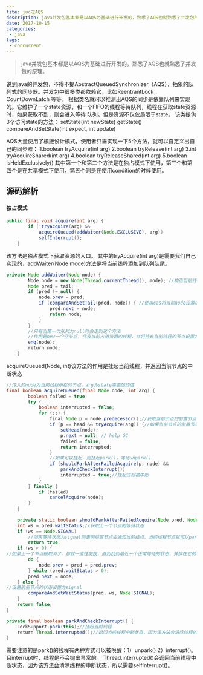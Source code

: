 ```yaml
---
tite: juc之AQS
description: java并发包基本都是以AQS为基础进行开发的，熟悉了AQS也就熟悉了并发包的原理。
date: 2017-10-15
categories:
 - java
tags:
 - concurrent
---
```


> java并发包基本都是以AQS为基础进行开发的，熟悉了AQS也就熟悉了并发包的原理。

说到java的并发包，不得不提AbstractQueuedSynchronizer（AQS），抽象的队列式的同步器。并发包中很多类都依赖它，比如ReentrantLock，CountDownLatch
等等。
根据类名就可以推测出AQS的同步是依靠队列来实现的。它维护了一个state资源，和一个FIFO的线程等待队列，线程在获取state资源时，如果获取不到，则会进入等待
队列。但是资源不仅仅局限于state。
该类提供3个访问state的方法：
setState(int newState)
getState()
compareAndSetState(int expect, int update)

AQS大量使用了模版设计模式，使用者只需实现一下5个方法，就可以自定义出自己的同步器：
1.boolean tryAcquire(int arg)
2.boolean tryRelease(int arg)
3.int tryAcquireShared(int arg)
4.boolean tryReleaseShared(int arg)
5.boolean isHeldExclusively()
其中第一个和第二个方法是在独占模式下使用，第三个和第四个是在共享模式下使用，第五个则是在使用condition的时候使用。

## 源码解析
#### 独占模式
```java
public final void acquire(int arg) {
        if (!tryAcquire(arg) &&
            acquireQueued(addWaiter(Node.EXCLUSIVE), arg))
            selfInterrupt();
    }
```
该方法是独占模式下获取资源的入口。
其中的tryAcquire(int arg)是需要我们自己实现的，addWaiter(Node mode)方法是将当前线程添加到队列队尾。
```java
private Node addWaiter(Node mode) {
        Node node = new Node(Thread.currentThread(), mode); //构造当前线程的节点
        Node pred = tail;
        if (pred != null) {
            node.prev = pred;
            if (compareAndSetTail(pred, node)) { //使用cas将当前node设置成队尾
                pred.next = node;
                return node;
            }
        }
        //只有当第一次队列为null时会走到这个方法
        //作用是new一个空节点，代表当前占用资源的线程，并将持有当前线程的节点设置为队尾
        enq(node);
        return node;
    }
```
acquireQueued(Node, int)该方法的作用是挂起当前线程，并返回当前节点的中断状态
```java
//传入的node为当前线程所在的节点，arg为state需要加的值
final boolean acquireQueued(final Node node, int arg) {
        boolean failed = true;
        try {
            boolean interrupted = false;
            for (;;) {
                final Node p = node.predecessor();//获取当前节点的前置节点
                if (p == head && tryAcquire(arg)) {//如果当前节点的前置节点为head，则尝试获取资源
                    setHead(node);
                    p.next = null; // help GC
                    failed = false;
                    return interrupted;
                }
                //如果可以挂起，则挂起park()，等待unpark()
                if (shouldParkAfterFailedAcquire(p, node) &&
                    parkAndCheckInterrupt())
                    interrupted = true;//挂起过程被中断
            }
        } finally {
            if (failed)
                cancelAcquire(node);
        }
    }
    
    private static boolean shouldParkAfterFailedAcquire(Node pred, Node node) {
    int ws = pred.waitStatus;//获取上一个节点的等待状态
    if (ws == Node.SIGNAL)
        //如果等待状态为signal则表明前置节点会通知当前结点，当前线程节点就可以park()了
        return true;
    if (ws > 0) {
//如果上一个节点被取消了，那就一直往前找，直到找到最近一个正常等待的状态，并排在它的后边
        do {
            node.prev = pred = pred.prev;
        } while (pred.waitStatus > 0);
        pred.next = node;
    } else {
//设置前驱节点的状态设置为signal
        compareAndSetWaitStatus(pred, ws, Node.SIGNAL);
    }
    return false;
}

private final boolean parkAndCheckInterrupt() {
    LockSupport.park(this);//挂起当前线程
    return Thread.interrupted();//返回当前线程中断状态，因为该方法会清除线程的中断状态，所以需要selfInterrupt()
}
```
需要注意的是park()的线程有两种方式可以被唤醒：1）unpark() 2）interrupt()。且interrupt时，线程是不会抛出异常的。
Thread.interrupted()会返回当前线程中断状态，因为该方法会清除线程的中断状态，所以需要selfInterrupt()。
